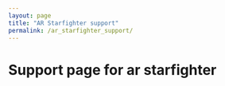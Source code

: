 ```yaml
---
layout: page
title: "AR Starfighter support"
permalink: /ar_starfighter_support/
---
```

# Support page for ar starfighter
